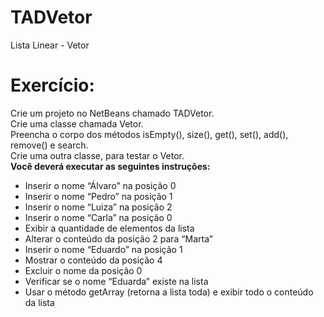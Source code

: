 # TADVetor
Lista Linear - Vetor 

# Exercício: 
Crie um projeto no NetBeans chamado TADVetor. <br />
Crie uma classe chamada Vetor. <br />
Preencha o corpo dos métodos isEmpty(), size(), get(), set(), add(), remove() e search. <br />
Crie uma outra classe, para testar o Vetor. <br />
**Você deverá executar as seguintes instruções:** <br />
  - Inserir o nome “Álvaro” na posição 0 <br />
  - Inserir o nome “Pedro” na posição 1 <br />
  - Inserir o nome “Luiza” na posição 2 <br />
  - Inserir o nome “Carla” na posição 0 <br />
  - Exibir a quantidade de elementos da lista <br />
  - Alterar o conteúdo da posição 2 para “Marta” <br />
  - Inserir o nome “Eduardo” na posição 1 <br />
  - Mostrar o conteúdo da posição 4 <br />
  - Excluir o nome da posição 0 <br />
  - Verificar se o nome “Eduarda” existe na lista <br />
  - Usar o método getArray (retorna a lista toda) e exibir todo o conteúdo da lista 
